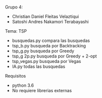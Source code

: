 Grupo 4:
- Christian Daniel Fleitas Velaztiqui
- Satoshi Andres Nakamori Terabayashi
  
Tema: TSP

- busquedas.py   compara las busquedas  
- tsp_b.py     busqueda por Backtracking
- tsp_g.py    busqueda por Greedy
- tsp_g 2p.py  busqueda por Greedy +  2-opt
- tsp_vegas.py     busqueda por Vegas
- IA.py    todas las busquedas

Requisitos 
- python 3.6
- No requiere librerias externas
